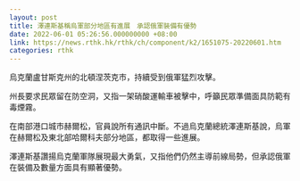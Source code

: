 ```yaml
---
layout: post
title: 澤連斯基稱烏軍部分地區有進展　承認俄軍裝備有優勢
date: 2022-06-01 05:26:56.000000000 +08:00
link: https://news.rthk.hk/rthk/ch/component/k2/1651075-20220601.htm
categories: rthk
---
```


烏克蘭盧甘斯克州的北頓涅茨克市，持續受到俄軍猛烈攻擊。

州長要求民眾留在防空洞，又指一架硝酸運輸車被擊中，呼籲民眾準備面具防範有毒煙霧。

在南部港口城市赫爾松，官員說所有通訊中斷。不過烏克蘭總統澤連斯基說，烏軍在赫爾松及東北部哈爾科夫部分地區，都取得一些進展。

澤連斯基讚揚烏克蘭軍隊展現最大勇氣，又指他們仍然主導前線局勢，但承認俄軍在裝備及數量方面具有顯著優勢。
